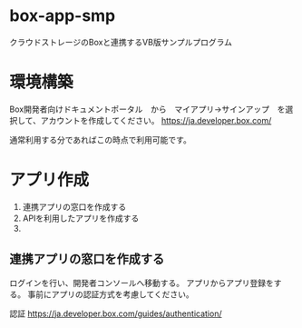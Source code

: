 # box-app-smp
クラウドストレージのBoxと連携するVB版サンプルプログラム


# 環境構築
Box開発者向けドキュメントポータル　から　マイアプリ→サインアップ　を選択して、アカウントを作成してください。
https://ja.developer.box.com/

通常利用する分であればこの時点で利用可能です。

# アプリ作成
1. 連携アプリの窓口を作成する
1. APIを利用したアプリを作成する
1. 


## 連携アプリの窓口を作成する
ログインを行い、開発者コンソールへ移動する。
アプリからアプリ登録をする。
事前にアプリの認証方式を考慮してください。

認証
https://ja.developer.box.com/guides/authentication/

